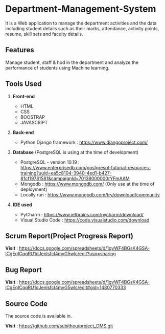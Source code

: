 # Department-Management-System
  It is a Web application to manage the department activities and the data including student details such as their marks, attendance, activity points, resume, skill sets and faculty details.



Features
---------
Manage student, staff & hod in the department and analyze the performance of students using Machine learning.



Tools Used
----------
1. **Front-end**
    * HTML  
    * CSS
    * BOOSTRAP
    * JAVASCRIPT

2. **Back-end**
    * Python Django framework : https://www.djangoproject.com/

3. **Database**
    (PostgreSQL is using at the time of development)
    * PostgreSQL - version 10.19 : https://www.enterprisedb.com/postgresql-tutorial-resources-training?uuid=ea5c8104-3940-4ed1-b427-81cf19781581&campaignId=70138000000rYFmAAM   
    * Mongodb : https://www.mongodb.com/ (Only use at the time of deployment)
    * Locally run : https://www.mongodb.com/try/download/community
    
4. **IDE used**
    * PyCharm : https://www.jetbrains.com/pycharm/download/
    * Visual Studio Code : https://code.visualstudio.com/download



Scrum Report(Project Progress Report)
---------------------------------------
**Visit** : https://docs.google.com/spreadsheets/d/1gvWF4BGsK4GSA-lCgEqICqqRU1dJenlsfcI4myG5wlc/edit?usp=sharing



**Bug Report**
--------------
**Visit** : https://docs.google.com/spreadsheets/d/1gvWF4BGsK4GSA-lCgEqICqqRU1dJenlsfcI4myG5wlc/edit#gid=1480770333



Source Code 
-----------
The source code is available in.

**Visit** : https://github.com/subithou/project_DMS.git
